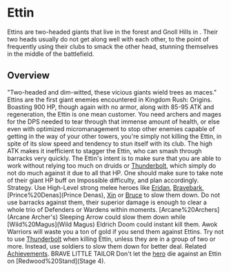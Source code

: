 # Ettin

Ettins are two-headed giants that live in the forest and Gnoll Hills in . Their two heads usually do not get along well with each other, to the point of frequently using their clubs to smack the other head, stunning themselves in the middle of the battlefield.
## Overview

"Two-headed and dim-witted, these vicious giants wield trees as maces."
Ettins are the first giant enemies encountered in Kingdom Rush: Origins. Boasting 900 HP, though again with no armor, along with 85-95 ATK and regeneration, the Ettin is one mean customer. You need archers and mages for the DPS needed to tear through that immense amount of health, or else even with optimized micromanagement to stop other enemies capable of getting in the way of your other towers, you're simply not killing the Ettin, in spite of its slow speed and tendency to stun itself with its club.
The high ATK makes it inefficient to stagger the Ettin, who can smash through barracks very quickly. The Ettin's intent is to make sure that you are able to work without relying too much on druids or [Thunderbolt](Thunderbolt), which simply do not do much against it due to all that HP.
One should make sure to take note of their giant HP buff on Impossible difficulty, and plan accordingly.
Strategy.
Use High-Level strong melee heroes like [Eridan](Eridan), [Bravebark](Bravebark), [Prince%20Denas](Prince Denas), [Xin](Xin) or [Bruce](Bruce) to slow them down. Do not use barracks against them, their superior damage is enough to clear a whole trio of Defenders or Wardens within moments. [Arcane%20Archers](Arcane Archer's) Sleeping Arrow could slow them down while [Wild%20Magus](Wild Magus) Eldrich Doom could instant kill them. Awok Warriors will waste you a ton of gold if you send them against Ettins.
Try not to use [Thunderbolt](Thunderbolt) when killing Ettin, unless they are in a group of two or more. Instead, use soldiers to slow them down for better deal.
Related [Achievements](Achievements).
 BRAVE LITTLE TAILOR Don't let the [hero](hero) die against an Ettin on [Redwood%20Stand](Stage 4).